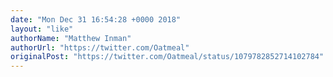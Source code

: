 ```yaml
---
date: "Mon Dec 31 16:54:28 +0000 2018"
layout: "like"
authorName: "Matthew Inman"
authorUrl: "https://twitter.com/Oatmeal"
originalPost: "https://twitter.com/Oatmeal/status/1079782852714102784"
---
```

